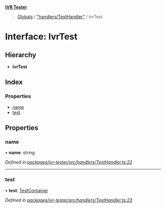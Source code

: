 **[IVR Tester](../README.md)**

> [Globals](../README.md) / ["handlers/TestHandler"](../modules/_handlers_testhandler_.md) / IvrTest

# Interface: IvrTest

## Hierarchy

* **IvrTest**

## Index

### Properties

* [name](_handlers_testhandler_.ivrtest.md#name)
* [test](_handlers_testhandler_.ivrtest.md#test)

## Properties

### name

•  **name**: string

*Defined in [packages/ivr-tester/src/handlers/TestHandler.ts:22](https://github.com/SketchingDev/ivr-tester/blob/f08915c/packages/ivr-tester/src/handlers/TestHandler.ts#L22)*

___

### test

•  **test**: [TestContainer](_handlers_testhandler_.testcontainer.md)

*Defined in [packages/ivr-tester/src/handlers/TestHandler.ts:23](https://github.com/SketchingDev/ivr-tester/blob/f08915c/packages/ivr-tester/src/handlers/TestHandler.ts#L23)*
